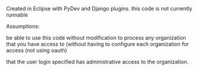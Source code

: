 Created in Eclipse with PyDev and Django plugins.  this code is not currently runnable

Assumptions: 

be able to use this code without modification to process any organization that you have access to (without having to configure each organization for access (not using oauth)

that the user login specified has administrative access to the organization.


 
